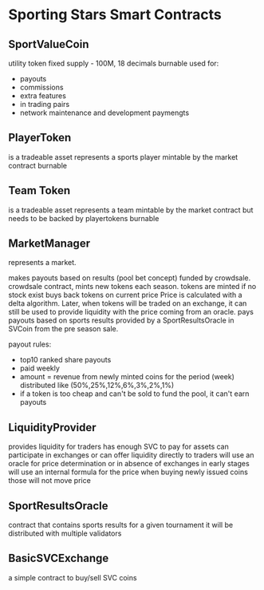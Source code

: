 # Sporting Stars Smart Contracts

## SportValueCoin
utility token
fixed supply - 100M, 18 decimals
burnable
used for:
- payouts
- commissions
- extra features
- in trading pairs
- network maintenance and development paymengts

## PlayerToken
is a tradeable asset
represents a sports player
mintable by the market contract
burnable

## Team Token
is a tradeable asset
represents a team
mintable by the market contract but needs to be backed by playertokens
burnable

## MarketManager
represents a market.
 
makes payouts based on results (pool bet concept) 
funded by crowdsale.
crowdsale contract, mints new tokens each season.
tokens are minted if no stock exist
buys back tokens on current price
Price is calculated with a delta algorithm.
Later, when tokens will be traded on an exchange, it can still be used to provide liquidity with the price coming from
an oracle.
pays payouts based on sports results provided by a SportResultsOracle in SVCoin from the pre season sale.

payout rules:
- top10 ranked share payouts
- paid weekly
- amount = revenue from newly minted coins for the period (week) distributed like (50%,25%,12%,6%,3%,2%,1%)
- if a token is too cheap and can't be sold to fund the pool, it can't earn payouts

## LiquidityProvider
provides liquidity for traders
has enough SVC to pay for assets
can participate in exchanges or can offer liquidity directly to traders
will use an oracle for price determination or in absence of exchanges in early stages will use an internal formula for the price
when buying newly issued coins those will not move price

## SportResultsOracle
contract that contains sports results for a given tournament
it will be distributed with multiple validators

## BasicSVCExchange
a simple contract to buy/sell SVC coins

